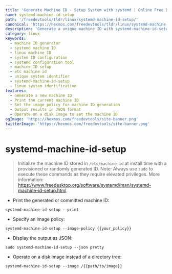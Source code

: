 ```yaml
---
title: 'Generate Machine ID - Setup System with systemd | Online Free DevTools by Hexmos'
name: systemd-machine-id-setup
path: '/freedevtools/tldr/linux/systemd-machine-id-setup/'
canonical: 'https://hexmos.com/freedevtools/tldr/linux/systemd-machine-id-setup/'
description: 'Generate a unique machine ID with systemd-machine-id-setup. Configure system identity and ensure proper system initialization. Free online tool, no registration required.'
category: linux
keywords:
  - machine ID generator
  - systemd machine ID
  - linux machine ID
  - system ID configuration
  - systemd configuration tool
  - machine ID setup
  - etc machine id
  - unique system identifier
  - systemd-machine-id-setup
  - linux system identification
features:
  - Generate a new machine ID
  - Print the current machine ID
  - Set the image policy for machine ID generation
  - Output results in JSON format
  - Operate on a disk image to set the machine ID
ogImage: 'https://hexmos.com/freedevtools/site-banner.png'
twitterImage: 'https://hexmos.com/freedevtools/site-banner.png'
---
```


# systemd-machine-id-setup

> Initialize the machine ID stored in `/etc/machine-id` at install time with a provisioned or randomly generated ID.
> Note: Always use `sudo` to execute these commands as they require elevated privileges.
> More information: <https://www.freedesktop.org/software/systemd/man/systemd-machine-id-setup.html>.

- Print the generated or committed machine ID:

`systemd-machine-id-setup --print`

- Specify an image policy:

`systemd-machine-id-setup --image-policy {{your_policy}}`

- Display the output as JSON:

`sudo systemd-machine-id-setup --json pretty`

- Operate on a disk image instead of a directory tree:

`systemd-machine-id-setup --image /{{path/to/image}}`

